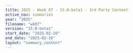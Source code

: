 ```yaml
---
title: 2025 - Week 07 - 15.0-beta1 - 3rd Party Content
active_nav: summaries
year: "2025"
filename: "wk07"
version: "15.0-beta1"
start_date: "2025-02-10"
end_date: "2025-02-16"
layout: "summary_content"
---
```


